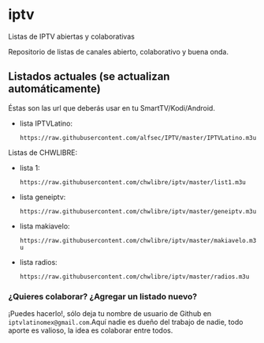 # iptv
Listas de IPTV abiertas y colaborativas

Repositorio de listas de canales abierto, colaborativo y buena onda.


## Listados actuales (se actualizan automáticamente)
Éstas son las url que deberás usar en tu SmartTV/Kodi/Android.
* lista IPTVLatino:

    `https://raw.githubusercontent.com/alfsec/IPTV/master/IPTVLatino.m3u`

Listas de CHWLIBRE:    
* lista 1:

    `https://raw.githubusercontent.com/chwlibre/iptv/master/list1.m3u`

* lista geneiptv:

    `https://raw.githubusercontent.com/chwlibre/iptv/master/geneiptv.m3u`

* lista makiavelo:

    `https://raw.githubusercontent.com/chwlibre/iptv/master/makiavelo.m3u`

* lista radios:

    `https://raw.githubusercontent.com/chwlibre/iptv/master/radios.m3u`

### ¿Quieres colaborar? ¿Agregar un listado nuevo?
¡Puedes hacerlo!, sólo deja tu nombre de usuario de Github en `iptvlatinomex@gmail.com`.Aquí nadie es dueño del trabajo de nadie, todo aporte es valioso, la idea es colaborar entre todos.
